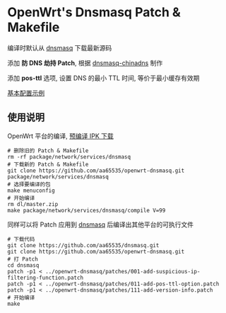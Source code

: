 OpenWrt's Dnsmasq Patch & Makefile
===

编译时默认从 [dnsmasq][1] 下载最新源码

添加 **防 DNS 劫持 Patch**, 根据 [dnsmasq-chinadns][2] 制作

添加 **pos-ttl** 选项, 设置 DNS 的最小 TTL 时间, 等价于最小缓存有效期

[基本配置示例][4]

使用说明
---

OpenWrt 平台的编译, [预编译 IPK 下载][3]

```
# 删除旧的 Patch & Makefile
rm -rf package/network/services/dnsmasq
# 下载新的 Patch & Makefile
git clone https://github.com/aa65535/openwrt-dnsmasq.git package/network/services/dnsmasq
# 选择要编译的包
make menuconfig
# 开始编译
rm dl/master.zip
make package/network/services/dnsmasq/compile V=99
```

同样可以将 Patch 应用到 [dnsmasq][1] 后编译出其他平台的可执行文件

```
# 下载代码
git clone https://github.com/aa65535/dnsmasq.git
git clone https://github.com/aa65535/openwrt-dnsmasq.git
# 打 Patch
cd dnsmasq
patch -p1 < ../openwrt-dnsmasq/patches/001-add-suspicious-ip-filtering-function.patch
patch -p1 < ../openwrt-dnsmasq/patches/011-add-pos-ttl-option.patch
patch -p1 < ../openwrt-dnsmasq/patches/111-add-version-info.patch
# 开始编译
make
```

  [1]: https://github.com/aa65535/dnsmasq
  [2]: https://github.com/styx-hy/dnsmasq-chinadns
  [3]: https://sourceforge.net/projects/openwrt-dist/files/dnsmasq/
  [4]: https://gist.github.com/aa65535/4c74ce870e74f873ccbf
